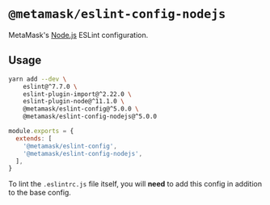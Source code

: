 # `@metamask/eslint-config-nodejs`

MetaMask's [Node.js](https://nodejs.org) ESLint configuration.

## Usage

```bash
yarn add --dev \
    eslint@^7.7.0 \
    eslint-plugin-import@^2.22.0 \
    eslint-plugin-node@^11.1.0 \
    @metamask/eslint-config@^5.0.0 \
    @metamask/eslint-config-nodejs@^5.0.0
```

```js
module.exports = {
  extends: [
    '@metamask/eslint-config',
    '@metamask/eslint-config-nodejs',
  ],
}
```

To lint the `.eslintrc.js` file itself, you will **need** to add this config in addition to the base config.
